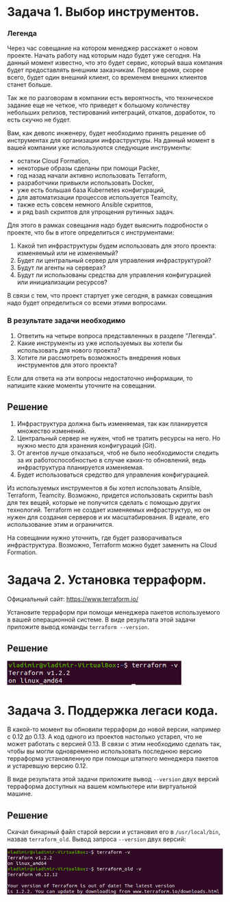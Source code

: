 Задача 1. Выбор инструментов.
=

### Легенда

Через час совещание на котором менеджер расскажет о новом проекте. Начать работу над
которым надо будет уже сегодня. На данный момент известно, что это будет сервис, который
ваша компания будет предоставлять внешним заказчикам. Первое время, скорее всего, будет
один внешний клиент, со временем внешних клиентов станет больше.

Так же по разговорам в компании есть вероятность, что техническое задание еще не четкое,
что приведет к большому количеству небольших релизов, тестирований интеграций, откатов,
доработок, то есть скучно не будет.

Вам, как девопс инженеру, будет необходимо принять решение об инструментах для 
организации инфраструктуры. На данный момент в вашей компании уже используются 
следующие инструменты:

* остатки Сloud Formation,
* некоторые образы сделаны при помощи Packer,
* год назад начали активно использовать Terraform,
* разработчики привыкли использовать Docker,
* уже есть большая база Kubernetes конфигураций,
* для автоматизации процессов используется Teamcity,
* также есть совсем немного Ansible скриптов,
* и ряд bash скриптов для упрощения рутинных задач.

Для этого в рамках совещания надо будет выяснить подробности о проекте, что бы в итоге
определиться с инструментами:

1. Какой тип инфраструктуры будем использовать для этого проекта: изменяемый или не 
изменяемый?
2. Будет ли центральный сервер для управления инфраструктурой?
3. Будут ли агенты на серверах?
4. Будут ли использованы средства для управления конфигурацией или инициализации ресурсов?

В связи с тем, что проект стартует уже сегодня, в рамках совещания надо будет 
определиться со всеми этими вопросами.

### В результате задачи необходимо

1. Ответить на четыре вопроса представленных в разделе "Легенда".
2. Какие инструменты из уже используемых вы хотели бы использовать для нового проекта?
3. Хотите ли рассмотреть возможность внедрения новых инструментов для этого проекта?

Если для ответа на эти вопросы недостаточно информации, то напишите какие моменты 
уточните на совещании.

Решение
-

1. Инфраструктура должна быть изменяемая, так как планируется множество изменений.
2. Центральный сервер не нужен, чтоб не тратить ресурсы на него. Но нужно место для
хранения конфигураций (Git).
3. От агентов лучше отказаться, чтоб не было необходимости следить за их
работоспособностью в случае каких-то обновлений, ведь инфраструктура планируется
изменяемая.
4. Будет использоваться средство для управления конфигурацией.

Из используемых инструментов я бы хотел использовать Ansible, Terraform, Teamcity.
Возможно, придется использовать скрипты bash для тех вещей, которые не получится
сделать с помощью других технологий. Terraform не создает изменяемых инфраструктур,
но он нужен для создания серверов и их масштабирования. В идеале, его использование
этим и ограничится.

На совещании нужно уточнить, где будет разворачиваться инфраструктура. Возможно,
Terraform можно будет заменить на Сloud Formation.


Задача 2. Установка терраформ.
=

Официальный сайт: https://www.terraform.io/

Установите терраформ при помощи менеджера пакетов используемого в вашей операционной
системе. В виде результата этой задачи приложите вывод команды `terraform --version`.

Решение
-

![](img/Screenshot_1.png)

Задача 3. Поддержка легаси кода.
=

В какой-то момент вы обновили терраформ до новой версии, например с 0.12 до 0.13.
А код одного из проектов настолько устарел, что не может работать с версией 0.13.
В связи с этим необходимо сделать так, чтобы вы могли одновременно использовать
последнюю версию терраформа установленную при помощи штатного менеджера пакетов и
устаревшую версию 0.12.

В виде результата этой задачи приложите вывод `--version` двух версий терраформа
доступных на вашем компьютере или виртуальной машине.

Решение
-

Скачал бинарный файл старой версии и установил его в `/usr/local/bin`, назвав 
`terraform_old`. Вывод запроса `--version` двух версий:

![](img/Screenshot_3.png)